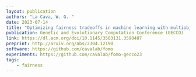 ```yaml
---
layout: publication
authors: "La Cava, W. G. "
date: 2023-07-14
title: "Optimizing fairness tradeoffs in machine learning with multiobjective meta-models"
publication: Genetic and Evolutionary Computation Conference (GECCO)
link: https://dl.acm.org/doi/10.1145/3583131.3590487
preprint: http://arxiv.org/abs/2304.12190
software: https://github.com/cavalab/fomo
experiments: https://github.com/cavalab/fomo-gecco23
tags:
    - fairness
---
```

